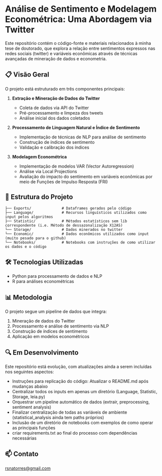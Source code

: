 # Análise de Sentimento e Modelagem Econométrica: Uma Abordagem via Twitter

Este repositório contém o código-fonte e materiais relacionados à minha tese de doutorado, que explora a relação entre sentimentos expressos nas redes sociais (twitter) e variáveis econômicas através de técnicas avançadas de mineração de dados e econometria.

## 📋 Visão Geral

O projeto está estruturado em três componentes principais:

1. **Extração e Mineração de Dados do Twitter**
   - Coleta de dados via API do Twitter
   - Pré-processamento e limpeza dos tweets
   - Análise inicial dos dados coletados

2. **Processamento de Linguagem Natural e Índice de Sentimento**
   - Implementação de técnicas de NLP para análise de sentimento
   - Construção de índices de sentimento
   - Validação e calibração dos índices

3. **Modelagem Econométrica**
   - Implementação de modelos VAR (Vector Autoregression)
   - Análise via Local Projections
   - Avaliação do impacto do sentimento em variáveis econômicas por meio de Funções de Impulso Resposta (FRI)

## 🚀 Estrutura do Projeto

```
├── Exports/              # Dataframes gerados pelo código
├── Language/             # Recursos linguísticos utilizados como input pelos algoritmos
├── Statistic/            # Métodos estatísticos sem lib correspondente (i.e. Método de dessazonalização X12AS)
└── Storage/              # Dados minerados no twitter
└── Economic/             # Dados econômicos utilizados como input (muito pesado para o github)
└── Notebooks/            # Notebooks com instruções de como utilizar os dados e o código
```

## 🛠️ Tecnologias Utilizadas

- Python para processamento de dados e NLP
- R para análises econométricas


## 📊 Metodologia

O projeto segue um pipeline de dados que integra:
1. Mineração de dados do Twitter
2. Processamento e análise de sentimento via NLP
3. Construção de índices de sentimento
4. Aplicação em modelos econométricos

## 🔍 Em Desenvolvimento

Este repositório está evolução, com atualizações ainda a serem incluídas nos seguintes aspectos:
- Instruções para replicação do código: Atualizar o README.md após mudanças abaixo
- Centralizar todos os inputs em apenas um diretório (Language, Statistic, Storage, leia.py)
- Orquestrar um pipeline automático de dados (extrair, preprocessing, sentiment analysis)
- Finalizar centralização de todas as variáveis de ambiente (statistical_analysis ainda tem paths próprios)
- Inclusão de um diretório de notebooks com exemplos de como operar as principais funções
- criar requirements.txt ao final do processo com dependências necessárias


## 📫 Contato

rsnatorres@gmail.com

